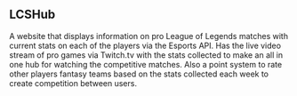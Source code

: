 ## LCSHub

A website that displays information on pro League of Legends matches with current stats on each of the players via the Esports API. Has the live video stream of pro games via Twitch.tv with the stats collected to make an all in one hub for watching the competitive matches. Also a point system to rate other players fantasy teams based on the stats collected each week to create competition between users.
